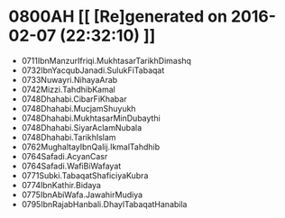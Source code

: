 # 0800AH [[ [Re]generated on 2016-02-07 (22:32:10) ]]

* 0711IbnManzurIfriqi.MukhtasarTarikhDimashq
* 0732IbnYacqubJanadi.SulukFiTabaqat
* 0733Nuwayri.NihayaArab
* 0742Mizzi.TahdhibKamal
* 0748Dhahabi.CibarFiKhabar
* 0748Dhahabi.MucjamShuyukh
* 0748Dhahabi.MukhtasarMinDubaythi
* 0748Dhahabi.SiyarAclamNubala
* 0748Dhahabi.TarikhIslam
* 0762MughaltayIbnQalij.IkmalTahdhib
* 0764Safadi.AcyanCasr
* 0764Safadi.WafiBiWafayat
* 0771Subki.TabaqatShaficiyaKubra
* 0774IbnKathir.Bidaya
* 0775IbnAbiWafa.JawahirMudiya
* 0795IbnRajabHanbali.DhaylTabaqatHanabila
